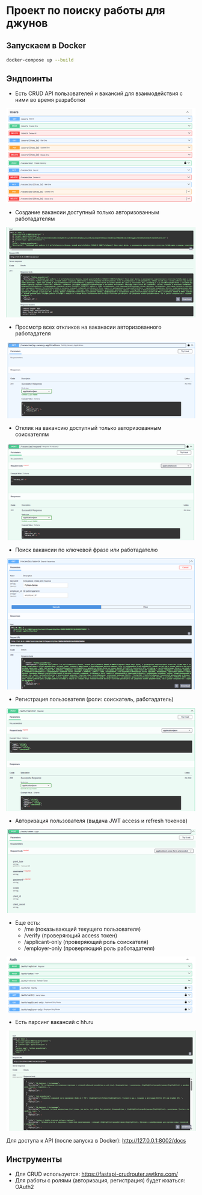 # Проект по поиску работы для джунов

## Запускаем в Docker

```bash
docker-compose up --build
```

## Эндпоинты

- Есть CRUD API пользователей и вакансий для взаимодействия с ними во время разработки

![alt text](img/image1.png)
![alt text](img/image2.png)

- Создание вакансии доступный только авторизованным работадателям

![alt text](img/image3.png)

- Просмотр всех откликов на ваканасии авторизованного работадателя

![alt text](img/image4.png)

- Отклик на вакансию доступный только авторизованным соискателям

![alt text](img/image5.png)

- Поиск вакансии по ключевой фразе или работадателю

![alt text](img/image6.png)

- Регистрация пользователя (роли: соискатель, работадатель)

![alt text](img/image7.png)

- Авторизация пользователя (выдача JWT access и refresh токенов)

![alt text](img/image8.png)

- Еще есть:
  - /me (показывающий текущего пользователя)
  - /verify (проверяющий access токен)
  - /applicant-only (проверяющий роль соискателя)
  - /employer-only (проверяющий роль работадателя)
  
![alt text](img/image9.png)

- Есть парсинг вакансий с hh.ru

![alt text](img/image10.png)

Для доступа к API (после запуска в Docker): <http://127.0.0.1:8002/docs>

## Инструменты

- Для CRUD используется: <https://fastapi-crudrouter.awtkns.com/>
- Для работы с ролями (авторизация, регистрация) будет юзаться: OAuth2
